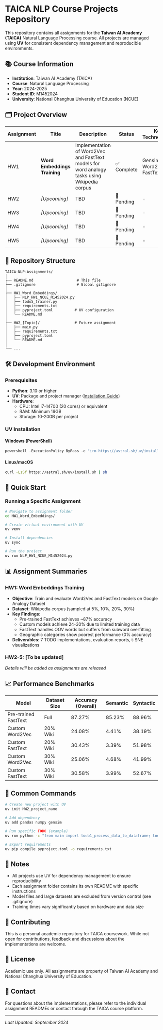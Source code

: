 # TAICA NLP Course Projects Repository

This repository contains all assignments for the **Taiwan AI Academy (TAICA)** Natural Language Processing course. All projects are managed using **UV** for consistent dependency management and reproducible environments.

## 📚 Course Information

- **Institution**: Taiwan AI Academy (TAICA)
- **Course**: Natural Language Processing
- **Year**: 2024-2025
- **Student ID**: M1452024
- **University**: National Changhua University of Education (NCUE)

## 🗂️ Project Overview

| Assignment | Title | Description | Status | Key Technologies |
|------------|-------|-------------|---------|------------------|
| HW1 | **Word Embeddings Training** | Implementation of Word2Vec and FastText models for word analogy tasks using Wikipedia corpus | ✅ Complete | Gensim, Word2Vec, FastText |
| HW2 | *[Upcoming]* | TBD | 🔄 Pending | - |
| HW3 | *[Upcoming]* | TBD | 🔄 Pending | - |
| HW4 | *[Upcoming]* | TBD | 🔄 Pending | - |
| HW5 | *[Upcoming]* | TBD | 🔄 Pending | - |

## 📁 Repository Structure

```
TAICA-NLP-Assignments/
│
├── README.md                    # This file
├── .gitignore                   # Global gitignore
│
├── HW1_Word_Embeddings/
│   ├── NLP_HW1_NCUE_M1452024.py
│   ├── todo5_trainer.py
│   ├── requirements.txt
│   ├── pyproject.toml          # UV configuration
│   └── README.md
│
├── HW2_[Topic]/                # Future assignment
│   ├── main.py
│   ├── requirements.txt
│   ├── pyproject.toml
│   └── README.md
│
└── ...
```

## 🛠️ Development Environment

### Prerequisites
- **Python**: 3.10 or higher
- **UV**: Package and project manager ([Installation Guide](https://docs.astral.sh/uv/getting-started/installation/))
- **Hardware**: 
  - CPU: Intel i7-14700 (20 cores) or equivalent
  - RAM: Minimum 16GB
  - Storage: 10-20GB per project

### UV Installation

#### Windows (PowerShell)
```powershell
powershell -ExecutionPolicy ByPass -c "irm https://astral.sh/uv/install.ps1 | iex"
```

#### Linux/macOS
```bash
curl -LsSf https://astral.sh/uv/install.sh | sh
```

## 🚀 Quick Start

### Running a Specific Assignment

```bash
# Navigate to assignment folder
cd HW1_Word_Embeddings/

# Create virtual environment with UV
uv venv

# Install dependencies
uv sync

# Run the project
uv run NLP_HW1_NCUE_M1452024.py
```

## 📊 Assignment Summaries

### HW1: Word Embeddings Training
- **Objective**: Train and evaluate Word2Vec and FastText models on Google Analogy Dataset
- **Dataset**: Wikipedia corpus (sampled at 5%, 10%, 20%, 30%)
- **Key Findings**:
  - Pre-trained FastText achieves ~87% accuracy
  - Custom models achieve 24-30% due to limited training data
  - FastText handles OOV words but suffers from subword overfitting
  - Geographic categories show poorest performance (0% accuracy)
- **Deliverables**: 7 TODO implementations, evaluation reports, t-SNE visualizations

### HW2-5: [To be updated]
*Details will be added as assignments are released*

## 📈 Performance Benchmarks

| Model | Dataset Size | Accuracy (Overall) | Semantic | Syntactic |
|-------|--------------|-------------------|----------|-----------|
| Pre-trained FastText | Full | 87.27% | 85.23% | 88.96% |
| Custom Word2Vec | 20% Wiki | 24.08% | 4.41% | 38.19% |
| Custom FastText | 20% Wiki | 30.43% | 3.39% | 51.98% |
| Custom Word2Vec | 30% Wiki | 25.06% | 4.68% | 41.99% |
| Custom FastText | 30% Wiki | 30.58% | 3.99% | 52.67% |

## 🔧 Common Commands

```bash
# Create new project with UV
uv init HW2_project_name

# Add dependency
uv add pandas numpy gensim

# Run specific TODO (example)
uv run python -c "from main import todo1_process_data_to_dataframe; todo1_process_data_to_dataframe()"

# Export requirements
uv pip compile pyproject.toml -o requirements.txt
```

## 📝 Notes

- All projects use UV for dependency management to ensure reproducibility
- Each assignment folder contains its own README with specific instructions
- Model files and large datasets are excluded from version control (see .gitignore)
- Training times vary significantly based on hardware and data size

## 🤝 Contributing

This is a personal academic repository for TAICA coursework. While not open for contributions, feedback and discussions about the implementations are welcome.

## 📄 License

Academic use only. All assignments are property of Taiwan AI Academy and National Changhua University of Education.

## 📧 Contact

For questions about the implementations, please refer to the individual assignment READMEs or contact through the TAICA course platform.

---

*Last Updated: September 2024*
